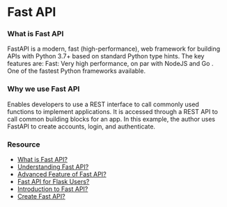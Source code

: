 # Fast API
### What is Fast API

FastAPI is a modern, fast (high-performance), web framework for building APIs with Python 3.7+ based on standard Python type hints. The key features are: Fast: Very high performance, on par with NodeJS and Go . One of the fastest Python frameworks available.

### Why we use Fast API

Enables developers to use a REST interface to call commonly used functions to implement applications. It is accessed through a REST API to call common building blocks for an app. In this example, the author uses FastAPI to create accounts, login, and authenticate.

### Resource
- [What is Fast API?](https://fastapi.tiangolo.com/)
- [Understanding Fast API?](https://www.analyticsvidhya.com/blog/2022/08/getting-started-with-restful-apis-and-fast-api/)
- [Advanced Feature of Fast API?](https://levelup.gitconnected.com/5-advance-features-of-fastapi-you-should-try-7c0ac7eebb3e)
- [Fast API for Flask Users?](https://amitness.com/2020/06/fastapi-vs-flask/)
- [Introduction to Fast API?](https://youtu.be/MCVcAAoDJS8)
- [Create Fast API?](https://youtu.be/kCggyi_7pHg)

